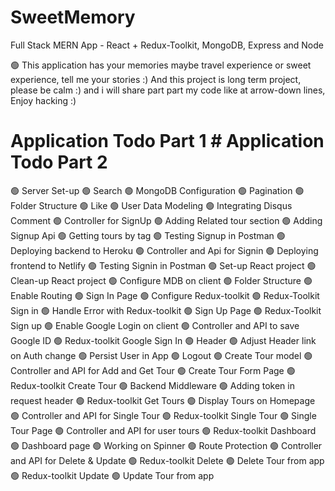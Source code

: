 # SweetMemory
Full Stack MERN App - React + Redux-Toolkit, MongoDB, Express and Node 

🟢 This application has your memories maybe travel experience or sweet experience, tell me your stories :)
And this project is long term project, please be calm :) and i will share part part my code like at arrow-down lines, Enjoy hacking :)

# Application Todo Part 1                                 # Application Todo Part 2
                                                                                                 
🟢 Server Set-up                                          🟢 Search
🟢 MongoDB Configuration                                  🟢 Pagination
🟢 Folder Structure                                       🟢 Like
🟢 User Data Modeling                                     🟢 Integrating Disqus Comment
🟢 Controller for SignUp                                  🟢 Adding Related tour section
🟢 Adding Signup Api                                      🟢 Getting tours by tag
🟢 Testing Signup in Postman                              🟢 Deploying backend to Heroku
🟢 Controller and Api for Signin                          🟢 Deploying frontend to Netlify
🟢 Testing Signin in Postman
🟢 Set-up React project
🟢 Clean-up React project
🟢 Configure MDB on client
🟢 Folder Structure
🟢 Enable Routing
🟢 Sign In Page
🟢 Configure Redux-toolkit
🟢 Redux-Toolkit Sign in
🟢 Handle Error with Redux-toolkit
🟢 Sign Up Page
🟢 Redux-Toolkit Sign up
🟢 Enable Google Login on client
🟢 Controller and API to save Google ID
🟢 Redux-toolkit Google Sign In
🟢 Header
🟢 Adjust Header link on Auth change
🟢 Persist User in App
🟢 Logout
🟢 Create Tour model
🟢 Controller and API for Add and Get Tour
🟢 Create Tour Form Page
🟢 Redux-toolkit Create Tour
🟢  Backend Middleware
🟢 Adding token in request header
🟢 Redux-toolkit Get Tours
🟢 Display Tours on Homepage
🟢 Controller and API for Single Tour
🟢 Redux-toolkit Single Tour
🟢 Single Tour Page
🟢 Controller and API for user tours
🟢 Redux-toolkit Dashboard 
🟢 Dashboard page
🟢 Working on Spinner
🟢 Route Protection
🟢 Controller and API for Delete & Update 
🟢 Redux-toolkit Delete
🟢 Delete Tour from app
🟢 Redux-toolkit Update
🟢 Update Tour from app

